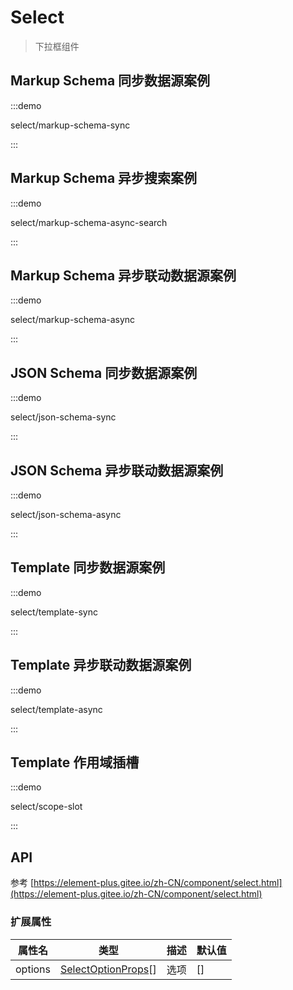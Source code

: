 # Select

> 下拉框组件

## Markup Schema 同步数据源案例

:::demo

select/markup-schema-sync

:::

## Markup Schema 异步搜索案例

:::demo

select/markup-schema-async-search

:::

## Markup Schema 异步联动数据源案例

:::demo

select/markup-schema-async

:::

## JSON Schema 同步数据源案例

:::demo

select/json-schema-sync

:::

## JSON Schema 异步联动数据源案例

:::demo

select/json-schema-async

:::

## Template 同步数据源案例

:::demo

select/template-sync

:::

## Template 异步联动数据源案例

:::demo

select/template-async

:::

## Template 作用域插槽

:::demo

select/scope-slot

:::

## API

参考 [https://element-plus.gitee.io/zh-CN/component/select.html](https://element-plus.gitee.io/zh-CN/component/select.html)

### 扩展属性

| 属性名  | 类型                                                                                                       | 描述 | 默认值 |
| ------- | ---------------------------------------------------------------------------------------------------------- | ---- | ------ |
| options | [SelectOptionProps](https://element-plus.gitee.io/zh-CN/component/select.html#option-%E5%B1%9E%E6%80%A7)[] | 选项 | []     |
